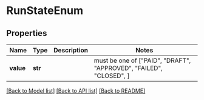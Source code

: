 # RunStateEnum


## Properties
Name | Type | Description | Notes
------------ | ------------- | ------------- | -------------
**value** | **str** |  |  must be one of ["PAID", "DRAFT", "APPROVED", "FAILED", "CLOSED", ]

[[Back to Model list]](../README.md#documentation-for-models) [[Back to API list]](../README.md#documentation-for-api-endpoints) [[Back to README]](../README.md)


